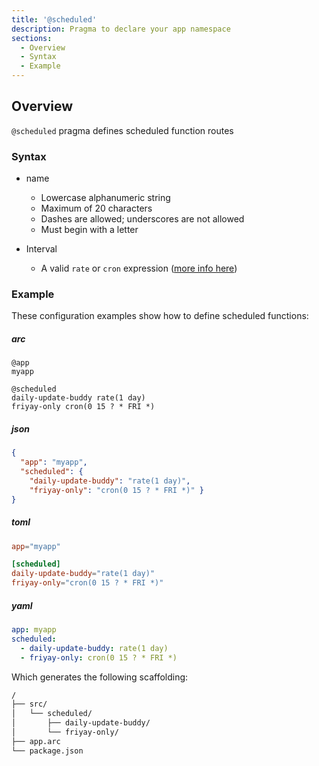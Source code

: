 ```yaml
---
title: '@scheduled'
description: Pragma to declare your app namespace
sections:
  - Overview
  - Syntax
  - Example
---
```


## Overview

`@scheduled` pragma defines scheduled function routes

### Syntax

- name
  - Lowercase alphanumeric string
  - Maximum of 20 characters
  - Dashes are allowed; underscores are not allowed
  - Must begin with a letter

- Interval
  - A valid `rate` or `cron` expression ([more info here](https://docs.aws.amazon.com/lambda/latest/dg/tutorial-scheduled-events-schedule-expressions.html))

### Example

These configuration examples show how to define scheduled functions:

<arc-tab-bar>

<arc-tab label="arc">

  <h5>arc</h5>

  <div slot="content">

```arc
@app
myapp

@scheduled
daily-update-buddy rate(1 day)
friyay-only cron(0 15 ? * FRI *)
```

  </div>

</arc-tab>

<arc-tab label="json">

  <h5>json</h5>

  <div slot="content">

```json
{
  "app": "myapp",
  "scheduled": {
    "daily-update-buddy": "rate(1 day)",
    "friyay-only": "cron(0 15 ? * FRI *)" }
}
```

  </div>

</arc-tab>

<arc-tab label="toml">

  <h5>toml</h5>

  <div slot="content">

```toml
app="myapp"

[scheduled]
daily-update-buddy="rate(1 day)"
friyay-only="cron(0 15 ? * FRI *)"
```

  </div>

</arc-tab>

<arc-tab label="yaml">

  <h5>yaml</h5>

  <div slot="content">

```yaml
app: myapp
scheduled:
  - daily-update-buddy: rate(1 day)
  - friyay-only: cron(0 15 ? * FRI *)
```

  </div>

</arc-tab>

</arc-tab-bar>


Which generates the following scaffolding:

```bash
/
├── src/
│   └── scheduled/
│       ├── daily-update-buddy/
│       └── friyay-only/
├── app.arc
└── package.json
```
